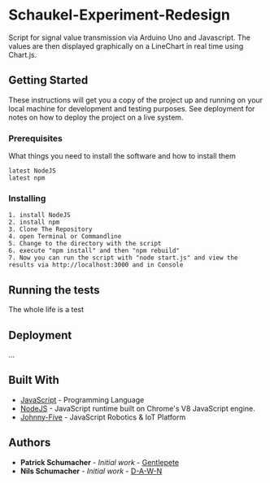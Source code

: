 # Schaukel-Experiment-Redesign

Script for signal value transmission via Arduino Uno and Javascript. The values are then displayed graphically on a LineChart in real time using Chart.js.

## Getting Started

These instructions will get you a copy of the project up and running on your local machine for development and testing purposes. See deployment for notes on how to deploy the project on a live system.

### Prerequisites

What things you need to install the software and how to install them

```
latest NodeJS
latest npm
```

### Installing

```
1. install NodeJS
2. install npm
3. Clone The Repository
4. open Terminal or Commandline 
5. Change to the directory with the script
6. execute "npm install" and then "npm rebuild"
7. Now you can run the script with "node start.js" and view the results via http://localhost:3000 and in Console
```

## Running the tests

The whole life is a test

## Deployment

...

## Built With

* [JavaScript](https://www.javascript.com/) - Programming Language
* [NodeJS](https://maven.apache.org/) - JavaScript runtime built on Chrome's V8 JavaScript engine.
* [Johnny-Five](https://github.com/rwaldron/johnny-five/wiki/Getting-Started) - JavaScript Robotics & IoT Platform



## Authors

* **Patrick Schumacher** - *Initial work* - [Gentlepete](https://github.com/Gentlepete)
* **Nils Schumacher** - *Initial work* - [D-A-W-N](https://github.com/D-A-W-N)
